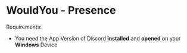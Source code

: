 # WouldYou - Presence

Requirements:
- You need the App Version of Discord **installed** and **opened** on your **Windows** Device
